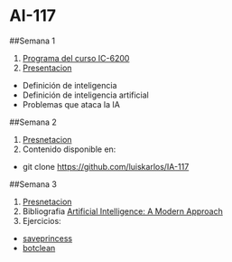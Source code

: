 # AI-117
##Semana 1
1. [Programa del curso IC-6200](https://docs.google.com/document/d/1T48Pw1-uIwo1g4P5StoBqzob8uBRRNKdGshaJWEeMYc/edit?usp=sharing)
2. [Presentacion](https://docs.google.com/presentation/d/1L_FszsFMn5crzVEWoL6vxzQ2z5G7oDkq02ObylMBLeI/edit?usp=sharing)
  * Definición de inteligencia
  * Definición de inteligencia artificial
  * Problemas que ataca la IA

##Semana 2
1. [Presnetacion](https://docs.google.com/presentation/d/1aQuOLXxMLJy9JXxCCnxdcAvmOoOdQbk0tYwzMtwx6y0/edit?usp=sharing)
2. Contenido disponible en:
  * git clone https://github.com/luiskarlos/IA-117

##Semana 3  
1. [Presnetacion](https://docs.google.com/presentation/d/1bsFLRYYV_zBzvChQ8p1rSDSFv0_zlV6o53hGKuwjpXs/edit?usp=sharing)
2. Bibliografia [Artificial Intelligence: A Modern Approach](http://aima.cs.berkeley.edu/)
3. Ejercicios:
  *  [saveprincess](https://www.hackerrank.com/challenges/saveprincess)
  *  [botclean](https://www.hackerrank.com/challenges/botclean)
